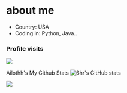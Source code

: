 # about me
- Country: USA
- Coding in: Python, Java..



### Profile visits
<p> <img src="https://profile-counter.glitch.me/ailothh/count.svg" /> </p>  

Ailothh's My Github Stats
![6hr's GitHub stats](https://github-readme-stats.vercel.app/api?username=baum1810&show_icons=true&theme=transparent)

![](https://github-readme-stats.vercel.app/api/top-langs/?username=ailothh&hide=php&theme=tokyonight)
